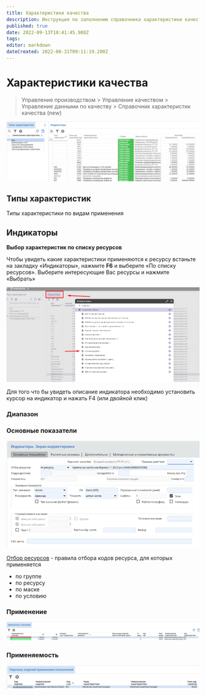 ```yaml
---
title: Характеристики качества
description: Инструкция по заполнению справочника характеристики качества
published: true
date: 2022-09-13T18:41:45.988Z
tags: 
editor: markdown
dateCreated: 2022-08-31T09:11:19.200Z
---
```


# Характеристики качества


>Управление производством > Управление качеством > Управление данными по качеству > Справочник характеристик качества (new)


![](<../../assets/image (997).png>)

## Типы характеристик

Типы характеристики по видам применения

## Индикаторы

**Выбор характеристик по списку ресурсов**

Чтобы увидеть какие характеристики применяются к ресурсу встаньте на закладку «Индикаторы», нажмите **F6** и выберите «По списку ресурсов». Выберите интересующие Вас ресурсы и нажмите «Выбрать»

![](<../../assets/3 (27)>)

Для того что бы увидеть описание индикатора необходимо установить курсор на индикатор и нажать F4 (или двойной клик)

### Диапазон

### Основные показатели

![](<../../assets/image (197).png>)

[Отбор ресурсов](otbor-resursov.md) - правила отбора кодов ресурса, для которых применяется&#x20;

* по группе
* по ресурсу
* по маске
* по условию

### Применение

![](<../../assets/image (543).png>)

### Применяемость

![](<../../assets/image (563).png>)
